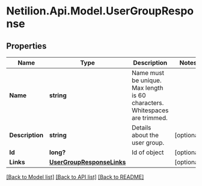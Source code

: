 # Netilion.Api.Model.UserGroupResponse
## Properties

Name | Type | Description | Notes
------------ | ------------- | ------------- | -------------
**Name** | **string** | Name must be unique. Max length is 60 characters. Whitespaces are trimmed. | 
**Description** | **string** | Details about the user group. | [optional] 
**Id** | **long?** | Id of object | [optional] 
**Links** | [**UserGroupResponseLinks**](UserGroupResponseLinks.md) |  | [optional] 

[[Back to Model list]](../README.md#documentation-for-models) [[Back to API list]](../README.md#documentation-for-api-endpoints) [[Back to README]](../README.md)

